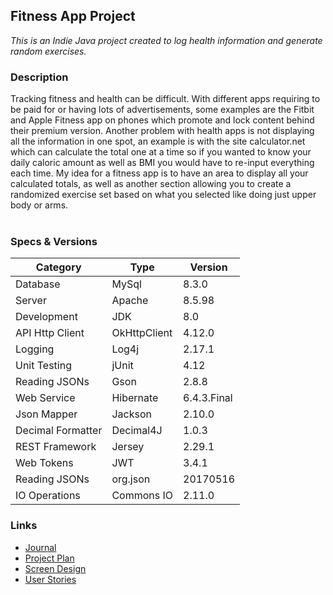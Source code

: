 ## Fitness App Project
*This is an Indie Java project created to log health information and generate random exercises.*

### Description
Tracking fitness and health can be difficult. 
With different apps requiring to be paid for or having lots of advertisements, 
some examples are the Fitbit and Apple Fitness app on phones which promote 
and lock content behind their premium version. Another problem with health 
apps is not displaying all the information in one spot, an example is with 
the site calculator.net which can calculate the total one at a time so if 
you wanted to know your daily caloric amount as well as BMI you would have 
to re-input everything each time. My idea for a fitness app is to have an 
area to display all your calculated totals, as well as another section 
allowing you to create a randomized exercise set based on what you selected 
like doing just upper body or arms.
    <br><br>
### Specs & Versions
| Category          | Type         | Version     |
|-------------------|--------------|-------------|
| Database          | MySql        | 8.3.0       |
| Server            | Apache       | 8.5.98      |    
| Development       | JDK          | 8.0         |
| API Http Client   | OkHttpClient | 4.12.0      |
| Logging           | Log4j        | 2.17.1      |
| Unit Testing      | jUnit        | 4.12        |
| Reading JSONs     | Gson         | 2.8.8       |
| Web Service       | Hibernate    | 6.4.3.Final |
| Json Mapper       | Jackson      | 2.10.0      |
| Decimal Formatter | Decimal4J    | 1.0.3       |
| REST Framework    | Jersey       | 2.29.1      |
| Web Tokens        | JWT          | 3.4.1       |
| Reading JSONs     | org.json     | 20170516    |
| IO Operations     | Commons IO   | 2.11.0      |

### Links
- [Journal](journal.md)
- [Project Plan](Mockups/plan.md)
- [Screen Design](Mockups/FitApp-Screen-Design.png)
- [User Stories](Mockups/UserStories.md)